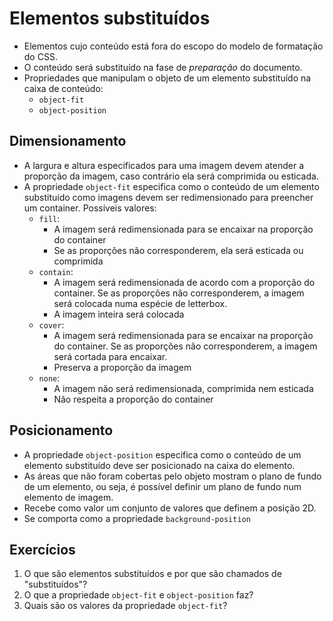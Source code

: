 # Elementos substituídos

- Elementos cujo conteúdo está fora do escopo do modelo de formatação do CSS.
- O conteúdo será substituído na fase de *preparação* do documento.
- Propriedades que manipulam o objeto de um elemento substituído na caixa de conteúdo:
  - `object-fit`
  - `object-position`

## Dimensionamento

- A largura e altura especificados para uma imagem devem atender a proporção da imagem, caso contrário ela será comprimida ou esticada.
- A propriedade `object-fit` especifica como o conteúdo de um elemento substituído como imagens devem ser redimensionado para preencher um container. Possíveis valores:
  - `fill`:
    - A imagem será redimensionada para se encaixar na proporção do container
    - Se as proporções não corresponderem, ela será esticada ou comprimida
  - `contain`:
    - A imagem será redimensionada de acordo com a proporção do container. Se as proporções não corresponderem, a imagem será colocada numa espécie de letterbox.
    - A imagem inteira será colocada
  - `cover`:
    - A imagem será redimensionada para se encaixar na proporção do container. Se as proporções não corresponderem, a imagem será cortada para encaixar.
    - Preserva a proporção da imagem
  - `none`:
    - A imagem não será redimensionada, comprimida nem esticada
    - Não respeita a proporção do container

## Posicionamento

- A propriedade `object-position` especifica como o conteúdo de um elemento substituído deve ser posicionado na caixa do elemento.
- As áreas que não foram cobertas pelo objeto mostram o plano de fundo de um elemento, ou seja, é possível definir um plano de fundo num elemento de imagem.
- Recebe como valor um conjunto de valores que definem a posição 2D.
- Se comporta como a propriedade `background-position`

## Exercícios

1. O que são elementos substituídos e por que são chamados de "substituídos"?
2. O que a propriedade `object-fit` e `object-position` faz?
3. Quais são os valores da propriedade `object-fit`?